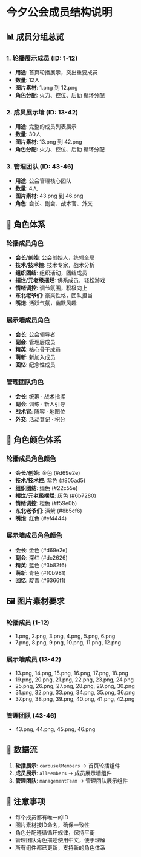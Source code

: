 # 今夕公会成员结构说明

## 📊 成员分组总览

### 1. **轮播展示成员** (ID: 1-12)
- **用途**: 首页轮播展示，突出重要成员
- **数量**: 12人
- **图片素材**: 1.png 到 12.png
- **角色分配**: 火力、控位、后勤 循环分配

### 2. **成员展示墙** (ID: 13-42)
- **用途**: 完整的成员列表展示
- **数量**: 30人
- **图片素材**: 13.png 到 42.png
- **角色分配**: 火力、控位、后勤 循环分配

### 3. **管理团队** (ID: 43-46)
- **用途**: 公会管理核心团队
- **数量**: 4人
- **图片素材**: 43.png 到 46.png
- **角色**: 会长、副会、战术官、外交

## 🎯 角色体系

### **轮播成员角色**
- **会长/创始**: 公会创始人，统领全局
- **技术/技术控**: 技术专家，战术分析
- **组织团结**: 组织活动，团结成员
- **摆烂/元老级摆烂**: 佛系成员，轻松游戏
- **情绪调控**: 调节氛围，积极向上
- **东北老爷们**: 豪爽性格，团队担当
- **嘴炮**: 活跃气氛，幽默风趣

### **展示墙成员角色**
- **会长**: 公会领导者
- **副会**: 管理层成员
- **精英**: 核心骨干成员
- **萌新**: 新加入成员
- **回忆**: 纪念性成员

### **管理团队角色**
- **会长**: 统筹 · 战术指挥
- **副会**: 训练 · 新人引导
- **战术官**: 阵容 · 地图位
- **外交**: 活动登记 · 积分

## 🎨 角色颜色体系

### **轮播成员角色颜色**
- **会长/创始**: 金色 (#d69e2e)
- **技术/技术控**: 紫色 (#805ad5)
- **组织团结**: 绿色 (#22c55e)
- **摆烂/元老级摆烂**: 灰色 (#6b7280)
- **情绪调控**: 橙色 (#f59e0b)
- **东北老爷们**: 深紫 (#8b5cf6)
- **嘴炮**: 红色 (#ef4444)

### **展示墙成员角色颜色**
- **会长**: 金色 (#d69e2e)
- **副会**: 深红 (#dc2626)
- **精英**: 蓝色 (#3b82f6)
- **萌新**: 青色 (#10b981)
- **回忆**: 靛青 (#6366f1)

## 🖼️ 图片素材要求

### **轮播成员** (1-12)
- 1.png, 2.png, 3.png, 4.png, 5.png, 6.png
- 7.png, 8.png, 9.png, 10.png, 11.png, 12.png

### **展示墙成员** (13-42)
- 13.png, 14.png, 15.png, 16.png, 17.png, 18.png
- 19.png, 20.png, 21.png, 22.png, 23.png, 24.png
- 25.png, 26.png, 27.png, 28.png, 29.png, 30.png
- 31.png, 32.png, 33.png, 34.png, 35.png, 36.png
- 37.png, 38.png, 39.png, 40.png, 41.png, 42.png

### **管理团队** (43-46)
- 43.png, 44.png, 45.png, 46.png

## 🔄 数据流

1. **轮播展示**: `carouselMembers` → 首页轮播组件
2. **成员展示**: `allMembers` → 成员展示墙组件
3. **管理团队**: `managementTeam` → 管理团队展示组件

## 📝 注意事项

- 每个成员都有唯一的ID
- 图片素材按ID命名，确保一致性
- 角色分配遵循循环规律，保持平衡
- 管理团队角色描述使用中文，便于理解
- 所有组件都已更新，支持新的角色体系
